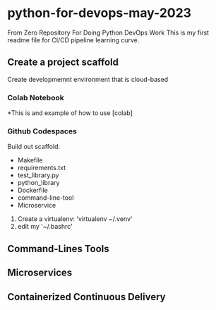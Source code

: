 # python-for-devops-may-2023
From Zero Repository For Doing Python DevOps Work
This is my first readme file for CI/CD pipeline learning curve. 

## Create a project scaffold
Create developmemnt environment that is cloud-based

### Colab Notebook
*This is and example of how to use [colab]

### Github Codespaces
Build out scaffold:
* Makefile 
* requirements.txt
* test_library.py
* python_library
* Dockerfile
* command-line-tool
* Microservice

1. Create a virtualenv: 'virtualenv ~/.venv'
2. edit my '~/.bashrc'

## Command-Lines Tools

## Microservices

## Containerized Continuous Delivery

